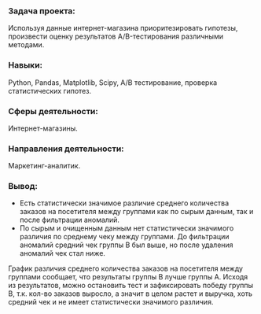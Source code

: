 ### Задача проекта:
Используя данные интернет-магазина приоритезировать гипотезы, произвести оценку результатов A/B-тестирования различными методами.

### Навыки:
Python, Pandas, Matplotlib, Scipy, A/B тестирование, проверка статистических гипотез.

### Сферы деятельности:
Интернет-магазины.

### Направления деятельности:
Маркетинг-аналитик.

### Вывод:

- Есть статистически значимое различие среднего количества заказов на посетителя между группами как по сырым данным, так и после фильтрации аномалий.
- По сырым и очищенным данным нет статистически значимого различия по среднему чеку между группами. До фильтрации аномалий средний чек группы В был выше, но после удаления аномалий чек стал ниже.

График различия среднего количества заказов на посетителя между группами сообщает, что результаты группы B лучше группы A.
Исходя из результатов, можно остановить тест и зафиксировать победу группы В, т.к. кол-во заказов выросло, а значит в целом растет и выручка, хоть средний чек и не имеет статистически значимого различия.
